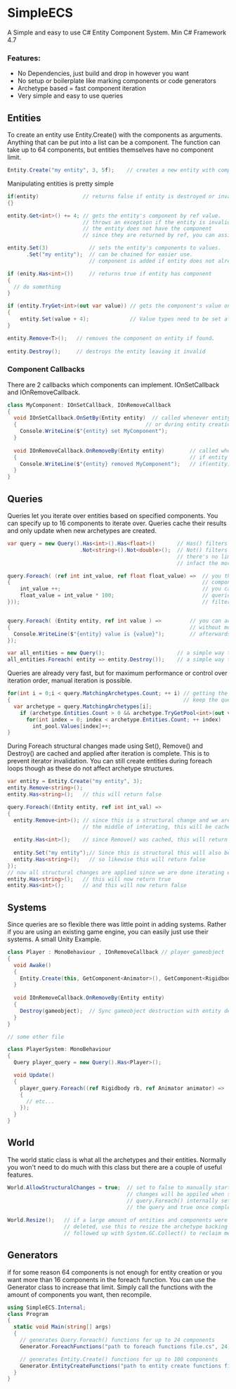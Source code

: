 # SimpleECS
A Simple and easy to use C# Entity Component System.
Min C# Framework 4.7

### Features:
* No Dependencies, just build and drop in however you want
* No setup or boilerplate like marking components or code generators
* Archetype based = fast component iteration
* Very simple and easy to use queries

## Entities
To create an entity use Entity.Create() with the components as arguments. 
Anything that can be put into a list can be a component.
The function can take up to 64 components, but entities themselves have 
no component limit.
```C#
Entity.Create("my entity", 3, 5f);    // creates a new entity with components
```

Manipulating entities is pretty simple
```C#
if(entity)              // returns false if entity is destroyed or invalid
{}

entity.Get<int>() += 4; // gets the entity's component by ref value.
                        // throws an exception if the entity is invalid or
                        // the entity does not have the component
                        // since they are returned by ref, you can assign values directly

entity.Set(3)             // sets the entity's components to values.
      .Set("my entity");  // can be chained for easier use.
                          // component is added if entity does not already contain one 

if (enity.Has<int>())     // returns true if entity has component
{
  // do something
}

if (entity.TryGet<int>(out var value)) // gets the component's value on entity, returns false if not found
{
    entity.Set(value + 4);             // Value types need to be set afterwards for changes to take place
}

entity.Remove<T>();   // removes the component on entity if found.
                    
entity.Destroy();     // destroys the entity leaving it invalid

```

### Component Callbacks
There are 2 callbacks which components can implement. IOnSetCallback and IOnRemoveCallback.
```C#
class MyComponent: IOnSetCallback, IOnRemoveCallback
{
  void IOnSetCallback.OnSetBy(Entity entity)  // called whenever entity sets the component with OnSet()
  {                                         // or during entity creation
    Console.WriteLine($"{entity} set MyComponent");    
  }
  
  void IOnRemoveCallback.OnRemoveBy(Entity entity)        // called when entity removes the component or
  {                                                       // if entity was destroyed. If entity was destroyed
    Console.WriteLine($"{entity} removed MyComponent");   // if(entity) will be false
  }
}
```

## Queries

Queries let you iterate over entities based on specified components.
You can specify up to 16 components to iterate over.
Queries cache their results and only update when new archetypes are created.

```C#
var query = new Query().Has<int>().Has<float>()       // Has() filters entities to those with components
                       .Not<string>().Not<double>();  // Not() filters for those that do not
                                                      // there's no limit to the amount of filters you can add
                                                      // infact the more specific the better

query.Foreach( (ref int int_value, ref float float_value) =>  // you then use the foreach function to update your components
{                                                             // components must be prefaced with the ref modifier
    int_value ++;                                             // you can use up to 16 components as parameters
    float_value = int_value * 100;                            // queries operate only on entities that match both the query 
}));                                                          // filter and contains all the foreach parameters


query.Foreach( (Entity entity, ref int value ) =>         // you can access the owner entity by putting it in the first position
{                                                         // without modifiers. You can then add any components you want to use
  Console.WriteLine($"{entity} value is {value}");        // afterwards
});

var all_entities = new Query();                       // a simple way to match against all entities is to make a query with no filters
all_entities.Foreach( entity => entity.Destroy());    // a simple way to delete all entities
```

Queries are already very fast, but for maximum performance or control
over iteration order, manual iteration is possible.
```C#
for(int i = 0;i < query.MatchingArchetypes.Count; ++ i) // getting the matching archetype count will 
{                                                       // keep the query up-to-date
  var archetype = query.MatchingArchetypes[i];
    if (archetype.Entities.Count > 0 && archetype.TryGetPool<int>(out var int_pool))
      for(int index = 0; index < archetype.Entities.Count; ++ index)
        int_pool.Values[index]++;
}
```

During Foreach structural changes made using Set(), Remove() and Destroy() are
cached and applied after iteration is complete. This is to prevent iterator
invalidation. You can still create entities during foreach loops though as these
do not affect archetype structures.

```C#
var entity = Entity.Create("my entity", 3);
entity.Remove<string>();
entity.Has<string>();   // this will return false

query.Foreach((Entity entity, ref int int_val) =>
{
  entity.Remove<int>(); // since this is a structural change and we are in 
                        // the middle of interating, this will be cached
  
  entity.Has<int>();    // since Remove() was cached, this will return true
  
  entity.Set("my entity");// Since this is structural this will also be cached
  entity.Has<string>();   // so likewise this will return false
});
// now all structural changes are applied since we are done iterating entities
entity.Has<string>();   // this will now return true
entity.Has<int>();      // and this will now return false
```

## Systems

Since queries are so flexible there was little point in adding systems. Rather if you 
are using an existing game engine, you can easily just use their systems.
A small Unity Example.

```C#
class Player : MonoBehaviour , IOnRemoveCallback // player gameobject
{
  void Awake()
  {
    Entity.Create(this, GetComponent<Animator>(), GetComponent<Rigidbody>()); //...etc
  }
  
  void IOnRemoveCallback.OnRemoveBy(Entity entity)
  {
    Destroy(gameobject);  // Sync gameobject destruction with entity destruction
  }
}

// some other file

class PlayerSystem: MonoBehaviour
{
  Query player_query = new Query().Has<Player>();

  void Update()
  {
    player_query.Foreach((ref Rigidbody rb, ref Animator animator) =>
    {
      // etc...
    });
  }
}
```
## World
The world static class is what all the archetypes and their entities. 
Normally you won't need to do much with this class but there are a couple of useful features.
```C#
World.AllowStructuralChanges = true;  // set to false to manually start caching structural changes
                                      // changes will be appiled when set back to true.
                                      // query.Foreach() internally sets this to false before starting
                                      // the query and true once complete
                                      
World.Resize();   // if a large amount of entities and components were recently
                  // deleted, use this to resize the archetype backing arrays. This can be
                  // followed up with System.GC.Collect() to reclaim memory.
```

## Generators
if for some reason 64 components is not enough for entity creation or
you want more than 16 components in the foreach function. You can use
the Generator class to increase that limit. Simply call the functions
with the amount of components you want, then recompile.

```C#
using SimpleECS.Internal;
class Program
{
  static void Main(string[] args)
  {
    // generates Query.Foreach() functions for up to 24 components
    Generator.ForeachFunctions("path to foreach functions file.cs", 24); 

    // generates Entity.Create() functions for up to 100 components
    Generator.EntityCreateFunctions("path to entity create functions file.cs", 100); 
  }
}
```

